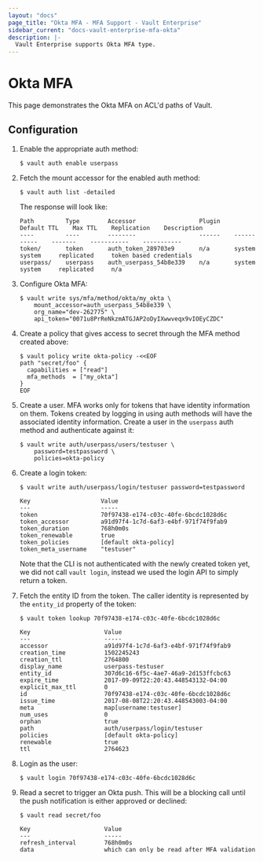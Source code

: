 ```yaml
---
layout: "docs"
page_title: "Okta MFA - MFA Support - Vault Enterprise"
sidebar_current: "docs-vault-enterprise-mfa-okta"
description: |-
  Vault Enterprise supports Okta MFA type.
---
```


# Okta MFA

This page demonstrates the Okta MFA on ACL'd paths of Vault.

## Configuration

1. Enable the appropriate auth method:

    ```text
    $ vault auth enable userpass
    ```

1. Fetch the mount accessor for the enabled auth method:

    ```text
    $ vault auth list -detailed
    ```

    The response will look like:

    ```text
    Path         Type        Accessor                  Plugin    Default TTL    Max TTL    Replication    Description
    ----         ----        --------                  ------    -----------    -------    -----------    -----------
    token/       token       auth_token_289703e9       n/a       system         system     replicated     token based credentials
    userpass/    userpass    auth_userpass_54b8e339    n/a       system         system     replicated     n/a
    ```

1. Configure Okta MFA:

    ```text
    $ vault write sys/mfa/method/okta/my_okta \
        mount_accessor=auth_userpass_54b8e339 \
        org_name="dev-262775" \
        api_token="0071u8PrReNkzmATGJAP2oDyIXwwveqx9vIOEyCZDC"
    ```

1. Create a policy that gives access to secret through the MFA method created
   above:

    ```text
    $ vault policy write okta-policy -<<EOF
    path "secret/foo" {
      capabilities = ["read"]
      mfa_methods  = ["my_okta"]
    }
    EOF
    ```

1. Create a user. MFA works only for tokens that have identity information on
them. Tokens created by logging in using auth methods will have the associated
identity information. Create a user in the `userpass` auth method and
authenticate against it:


    ```text
    $ vault write auth/userpass/users/testuser \
        password=testpassword \
        policies=okta-policy
    ```

1. Create a login token:

    ```text
    $ vault write auth/userpass/login/testuser password=testpassword

    Key                    Value
    ---                    -----
    token                  70f97438-e174-c03c-40fe-6bcdc1028d6c
    token_accessor         a91d97f4-1c7d-6af3-e4bf-971f74f9fab9
    token_duration         768h0m0s
    token_renewable        true
    token_policies         [default okta-policy]
    token_meta_username    "testuser"
    ```

    Note that the CLI is not authenticated with the newly created token yet, we
    did not call `vault login`, instead we used the login API to simply return a
    token.

1. Fetch the entity ID from the token. The caller identity is represented by the
`entity_id` property of the token:

    ```text
    $ vault token lookup 70f97438-e174-c03c-40fe-6bcdc1028d6c

    Key                     Value
    ---                     -----
    accessor                a91d97f4-1c7d-6af3-e4bf-971f74f9fab9
    creation_time           1502245243
    creation_ttl            2764800
    display_name            userpass-testuser
    entity_id               307d6c16-6f5c-4ae7-46a9-2d153ffcbc63
    expire_time             2017-09-09T22:20:43.448543132-04:00
    explicit_max_ttl        0
    id                      70f97438-e174-c03c-40fe-6bcdc1028d6c
    issue_time              2017-08-08T22:20:43.448543003-04:00
    meta                    map[username:testuser]
    num_uses                0
    orphan                  true
    path                    auth/userpass/login/testuser
    policies                [default okta-policy]
    renewable               true
    ttl                     2764623
    ```

1. Login as the user:

    ```text
    $ vault login 70f97438-e174-c03c-40fe-6bcdc1028d6c
    ```

1. Read a secret to trigger an Okta push. This will be a blocking call until
the push notification is either approved or declined:

    ```text
    $ vault read secret/foo

    Key                     Value
    ---                     -----
    refresh_interval        768h0m0s
    data                    which can only be read after MFA validation
    ```
